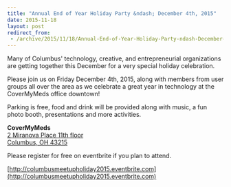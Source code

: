 ```yaml
---
title: "Annual End of Year Holiday Party &ndash; December 4th, 2015"
date: 2015-11-18
layout: post
redirect_from:
 - /archive/2015/11/18/Annual-End-of-Year-Holiday-Party-ndash-December-4th-2015.aspx
---
```



Many of Columbus' technology, creative, and entrepreneurial organizations are getting together this December for a very special holiday celebration.



Please join us on Friday December 4th, 2015, along with members from user groups all over the area as we celebrate a great year in technology at the CoverMyMeds office downtown!



Parking is free, food and drink will be provided along with music, a fun photo booth, presentations and more activities.



**CoverMyMeds**  
[2 Miranova Place 11th floor](https://goo.gl/maps/GbLFL3MPQG82)  
[Columbus, OH 43215](https://goo.gl/maps/GbLFL3MPQG82)



Please register for free on eventbrite if you plan to attend.



[http://columbusmeetupholiday2015.eventbrite.com](http://columbusmeetupholiday2015.eventbrite.com)


